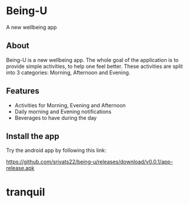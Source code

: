 # Being-U

A new wellbeing app

## About
Being-U is a new wellbeing app. The whole goal of the application is to provide simple activities, to help one feel better.
These activities are split into 3 categories: Morning, Afternoon and Evening.

## Features
- Activities for Morning, Evening and Afternoon
- Daily morning and Evening notifications
- Beverages to have during the day

## Install the app
Try the android app by following this link:

https://github.com/srivats22/being-u/releases/download/v0.0.1/app-release.apk
# tranquil
